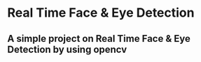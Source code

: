# Real Time Face & Eye Detection
## A simple project on Real Time Face & Eye Detection by using opencv
